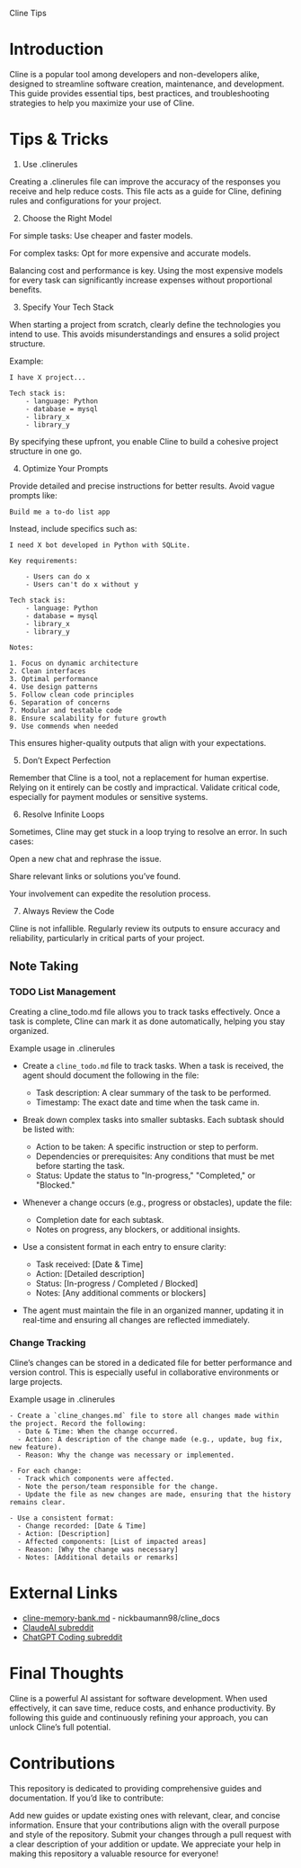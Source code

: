 Cline Tips

# Introduction

Cline is a popular tool among developers and non-developers alike, designed to streamline software creation, maintenance, and development. This guide provides essential tips, best practices, and troubleshooting strategies to help you maximize your use of Cline.

# Tips & Tricks

1. Use .clinerules

Creating a .clinerules file can improve the accuracy of the responses you receive and help reduce costs. This file acts as a guide for Cline, defining rules and configurations for your project.

2. Choose the Right Model

For simple tasks: Use cheaper and faster models.

For complex tasks: Opt for more expensive and accurate models.

Balancing cost and performance is key. Using the most expensive models for every task can significantly increase expenses without proportional benefits.

3. Specify Your Tech Stack

When starting a project from scratch, clearly define the technologies you intend to use. This avoids misunderstandings and ensures a solid project structure.

Example:

```
I have X project...

Tech stack is:
    - language: Python
    - database = mysql
    - library_x
    - library_y
```


By specifying these upfront, you enable Cline to build a cohesive project structure in one go.

4. Optimize Your Prompts

Provide detailed and precise instructions for better results. Avoid vague prompts like:

```
Build me a to-do list app
```

Instead, include specifics such as:

```
I need X bot developed in Python with SQLite. 

Key requirements:

    - Users can do x
    - Users can't do x without y 

Tech stack is:
    - language: Python
    - database = mysql
    - library_x
    - library_y

Notes:

1. Focus on dynamic architecture
2. Clean interfaces
3. Optimal performance
4. Use design patterns
5. Follow clean code principles
6. Separation of concerns
7. Modular and testable code
8. Ensure scalability for future growth
9. Use commends when needed

```



This ensures higher-quality outputs that align with your expectations.

5. Don’t Expect Perfection

Remember that Cline is a tool, not a replacement for human expertise. Relying on it entirely can be costly and impractical. Validate critical code, especially for payment modules or sensitive systems.

6. Resolve Infinite Loops

Sometimes, Cline may get stuck in a loop trying to resolve an error. In such cases:

Open a new chat and rephrase the issue.

Share relevant links or solutions you’ve found.

Your involvement can expedite the resolution process.

7. Always Review the Code

Cline is not infallible. Regularly review its outputs to ensure accuracy and reliability, particularly in critical parts of your project.

## Note Taking

### TODO List Management

Creating a cline_todo.md file allows you to track tasks effectively. Once a task is complete, Cline can mark it as done automatically, helping you stay organized.


Example usage in .clinerules

- Create a `cline_todo.md` file to track tasks. When a task is received, the agent should document the following in the file:
  - Task description: A clear summary of the task to be performed.
  - Timestamp: The exact date and time when the task came in.
  
- Break down complex tasks into smaller subtasks. Each subtask should be listed with:
  - Action to be taken: A specific instruction or step to perform.
  - Dependencies or prerequisites: Any conditions that must be met before starting the task.
  - Status: Update the status to "In-progress," "Completed," or "Blocked."

- Whenever a change occurs (e.g., progress or obstacles), update the file:
  - Completion date for each subtask.
  - Notes on progress, any blockers, or additional insights.

- Use a consistent format in each entry to ensure clarity:
  - Task received: [Date & Time]
  - Action: [Detailed description]
  - Status: [In-progress / Completed / Blocked]
  - Notes: [Any additional comments or blockers]

- The agent must maintain the file in an organized manner, updating it in real-time and ensuring all changes are reflected immediately.


### Change Tracking

Cline’s changes can be stored in a dedicated file for better performance and version control. This is especially useful in collaborative environments or large projects.

Example usage in .clinerules
```
- Create a `cline_changes.md` file to store all changes made within the project. Record the following:
  - Date & Time: When the change occurred.
  - Action: A description of the change made (e.g., update, bug fix, new feature).
  - Reason: Why the change was necessary or implemented.
  
- For each change:
  - Track which components were affected.
  - Note the person/team responsible for the change.
  - Update the file as new changes are made, ensuring that the history remains clear.

- Use a consistent format:
  - Change recorded: [Date & Time]
  - Action: [Description]
  - Affected components: [List of impacted areas]
  - Reason: [Why the change was necessary]
  - Notes: [Additional details or remarks]
```


# External Links

- [cline-memory-bank.md](https://github.com/nickbaumann98/cline_docs/blob/main/prompting/custom%20instructions%20library/cline-memory-bank.md) - nickbaumann98/cline_docs  
- [ClaudeAI subreddit](https://www.reddit.com/r/ClaudeAI/)  
- [ChatGPT Coding subreddit](https://www.reddit.com/r/ChatGPTCoding/)


# Final Thoughts

Cline is a powerful AI assistant for software development. When used effectively, it can save time, reduce costs, and enhance productivity. By following this guide and continuously refining your approach, you can unlock Cline’s full potential.

# Contributions
This repository is dedicated to providing comprehensive guides and documentation. If you’d like to contribute:

Add new guides or update existing ones with relevant, clear, and concise information.
Ensure that your contributions align with the overall purpose and style of the repository.
Submit your changes through a pull request with a clear description of your addition or update.
We appreciate your help in making this repository a valuable resource for everyone!